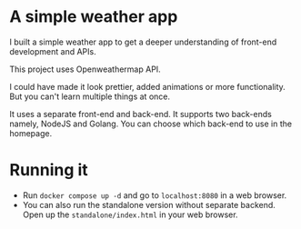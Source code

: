 # A simple weather app

I built a simple weather app to get a deeper understanding of front-end development and APIs.

This project uses Openweathermap API.

I could have made it look prettier, added animations or more functionality. But you can't learn multiple things at once.

It uses a separate front-end and back-end. It supports two back-ends namely, NodeJS and Golang. You can choose which back-end to use in the homepage.

# Running it

- Run `docker compose up -d` and go to `localhost:8080` in a web browser.
- You can also run the standalone version without separate backend. Open up the `standalone/index.html` in your web browser.
